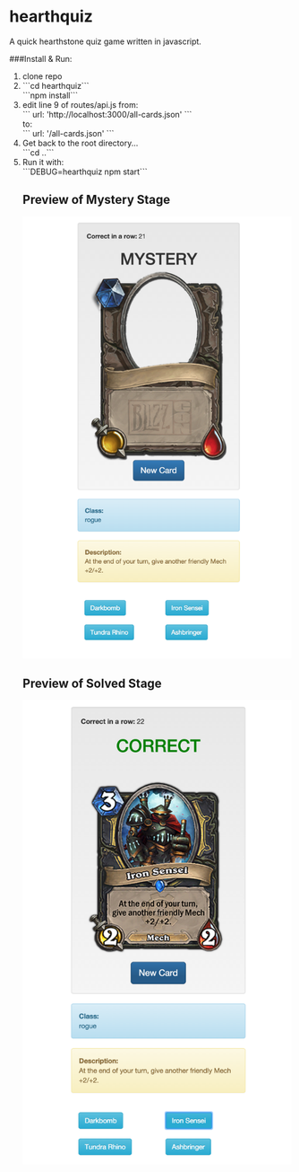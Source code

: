 # hearthquiz
A quick hearthstone quiz game written in javascript.

###Install & Run:
<ol>
  <li>
    clone repo
  </li>
  <li>
    ```cd hearthquiz```<br>
    ```npm install```
  </li>
  <li>
    edit line 9 of routes/api.js from:<br>
    ``` url: 'http://localhost:3000/all-cards.json' ```<br>
    to: <br>
    ``` url: '<your domain>/all-cards.json' ```
  </li>
  <li>
    Get back to the root directory...<br>
    ```cd ..```
  </li>
  <li>
    Run it with:<br>
    ```DEBUG=hearthquiz npm start```
  </li>

## Preview of Mystery Stage
![Alt text](https://github.com/skeltont/hearthquiz/blob/master/public/images/mystery_screenshot.png "Mystery Screenshot")
## Preview of Solved Stage
![Alt text](https://github.com/skeltont/hearthquiz/blob/master/public/images/solved_screenshot.png "Solved Screenshot")
